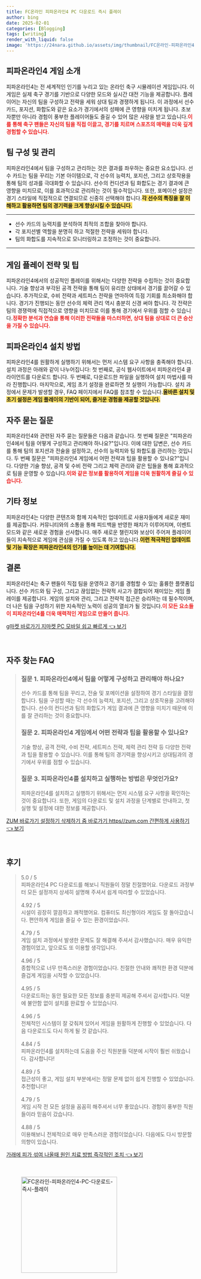 ```yaml
---
title: FC온라인 피파온라인4 PC 다운로드 즉시 플레이
author: bing
date: 2025-02-01
categories: [Blogging]
tags: [writing]
render_with_liquid: false
image: 'https://24nara.github.io/assets/img/thumbnail/FC온라인-피파온라인4-PC-다운로드-즉시-플레이.webp'
---
```



<h2 id='피파온라인4_게임소개'>피파온라인4 게임 소개</h2>

<p>피파온라인4는 전 세계적인 인기를 누리고 있는 온라인 축구 시뮬레이션 게임입니다. 이 게임은 실제 축구 경기를 기반으로 다양한 모드와 실시간 대전 기능을 제공합니다. 플레이어는 자신의 팀을 구성하고 전략을 세워 상대 팀과 경쟁하게 됩니다. 이 과정에서 선수 카드, 포지션, 화합도와 같은 요소가 경기에서의 성패에 큰 영향을 미치게 됩니다. 초보자뿐만 아니라 경험이 풍부한 플레이어들도 즐길 수 있어 많은 사랑을 받고 있습니다.<b><span style="color: #ee2323;">이를 통해 축구 팬들은 자신의 팀을 직접 이끌고, 경기를 치르며 스포츠의 매력을 더욱 깊게 경험할 수 있습니다.</span></b></p>

<h2 id='팀구성_및_관리'>팀 구성 및 관리</h2>

<p>피파온라인4에서 팀을 구성하고 관리하는 것은 결과를 좌우하는 중요한 요소입니다. 선수 카드는 팀을 꾸리는 기본 아이템으로, 각 선수의 능력치, 포지션, 그리고 상호작용을 통해 팀의 성과를 극대화할 수 있습니다. 선수의 컨디션과 팀 화합도는 경기 결과에 큰 영향을 미치므로, 이를 효과적으로 관리하는 것이 필수적입니다. 또한, 포메이션 설정은 경기 스타일에 직접적으로 연결되므로 신중히 선택해야 합니다.<b><span style="background-color: #ffe066;">각 선수의 특징을 잘 이해하고 활용하면 팀의 경기력을 크게 향상시킬 수 있습니다.</span></b></p>

<hr />

<ul>
    <li>선수 카드의 능력치를 분석하여 최적의 조합을 찾아야 합니다.</li>
    <li>각 포지션별 역할을 분명히 하고 적절한 전략을 세워야 합니다.</li>
    <li>팀의 화합도를 지속적으로 모니터링하고 조정하는 것이 중요합니다.</li>
</ul>

<hr />

<h2 id='게임_플레이_전략_및_팁'>게임 플레이 전략 및 팁</h2>

<p>피파온라인4에서의 성공적인 플레이를 위해서는 다양한 전략을 수립하는 것이 중요합니다. 기술 향상과 부각된 공격 전략을 통해 팀이 유리한 상태에서 경기를 끌어갈 수 있습니다. 추가적으로, 수비 전략과 세트피스 전략을 연마하여 득점 기회를 최소화해야 합니다. 경기가 진행되는 동안 선수의 체력 관리 역시 충분히 신경 써야 합니다. 각 전략은 팀의 경쟁력에 직접적으로 영향을 미치므로 이를 통해 경기에서 우위를 점할 수 있습니다.<b><span style="color: #ee2323;">정확한 분석과 연습을 통해 이러한 전략들을 마스터하면, 상대 팀을 상대로 더 큰 승산을 가질 수 있습니다.</span></b></p>

<h2 id='피파온라인4_설치_방법'>피파온라인4 설치 방법</h2>

<p>피파온라인4를 원활하게 실행하기 위해서는 먼저 시스템 요구 사항을 충족해야 합니다. 설치 과정은 아래와 같이 나누어집니다: 첫 번째로, 공식 웹사이트에서 피파온라인4 클라이언트를 다운로드 합니다. 두 번째로, 다운로드한 파일을 실행하여 설치 마법사를 따라 진행합니다. 마지막으로, 게임 초기 설정을 완료하면 첫 실행이 가능합니다. 설치 과정에서 문제가 발생할 경우, FAQ 페이지에서 FAQ를 참조할 수 있습니다.<b><span style="background-color: #ffe066;">올바른 설치 및 초기 설정은 게임 플레이의 기반이 되어, 즐거운 경험을 제공할 것입니다.</span></b></p>

<h2 id='자주_묻는_질문'>자주 묻는 질문</h2>

<p>피파온라인4와 관련된 자주 묻는 질문들은 다음과 같습니다. 첫 번째 질문은 "피파온라인4에서 팀을 어떻게 구성하고 관리해야 하나요?"입니다. 이에 대한 답변은, 선수 카드를 통해 팀의 포지션과 전술을 설정하고, 선수의 능력치와 팀 화합도를 관리하는 것입니다. 두 번째 질문은 "피파온라인4 게임에서 어떤 전략과 팁을 활용할 수 있나요?"입니다. 다양한 기술 향상, 공격 및 수비 전략 그리고 체력 관리와 같은 팁들을 통해 효과적으로 팀을 운영할 수 있습니다.<b><span style="color: #ee2323;">이와 같은 정보를 활용하여 게임을 더욱 원활하게 즐길 수 있습니다.</span></b></p>

<h2 id='기타_정보'>기타 정보</h2>

<p>피파온라인4는 다양한 콘텐츠와 함께 지속적인 업데이트로 사용자들에게 새로운 재미를 제공합니다. 커뮤니티와의 소통을 통해 피드백을 반영한 패치가 이루어지며, 이벤트 모드와 같은 새로운 경험을 선사합니다. 매주 새로운 챌린지와 보상이 주어져 플레이어들이 지속적으로 게임에 관심을 가질 수 있도록 하고 있습니다.<b><span style="background-color: #ffe066;">이런 적극적인 업데이트 및 기능 확장은 피파온라인4의 인기를 높이는 데 기여합니다.</span></b></p>

<h2 id='결론'>결론</h2>

<p>피파온라인4는 축구 팬들이 직접 팀을 운영하고 경기를 경험할 수 있는 훌륭한 플랫폼입니다. 선수 카드와 팀 구성, 그리고 끊임없는 전략적 사고가 결합되어 재미있는 게임 플레이를 제공합니다. 게임의 설치와 관리, 그리고 전략적 접근은 승리하는 데 필수적이며, 더 나은 팀을 구성하기 위한 지속적인 노력이 성공의 열쇠가 될 것입니다.<b><span style="color: #ee2323;">이 모든 요소들이 피파온라인4를 더욱 매력적인 게임으로 만들어 줍니다.</span></b></p>


<p><a class="click-button" title="g마켓 바로가기 지마켓 PC 모바일 쉽고 빠르게" href="https://24nara.github.io/posts/g%EB%A7%88%EC%BC%93-%EB%B0%94%EB%A1%9C%EA%B0%80%EA%B8%B0-%EC%A7%80%EB%A7%88%EC%BC%93-PC-%EB%AA%A8%EB%B0%94%EC%9D%BC-%EC%89%BD%EA%B3%A0-%EB%B9%A0%EB%A5%B4%EA%B2%8C/" rel="dofollow">g마켓 바로가기 지마켓 PC 모바일 쉽고 빠르게 👈 보기</a></p><br>
<h2 id='자주_찾는_FAQ'>자주 찾는 FAQ</h2>
<div itemscope="" itemtype="https://schema.org/FAQPage"> 
<blockquote> 
<div itemscope="" itemprop="mainEntity" itemtype="https://schema.org/Question"> 
<h3 itemprop="name">질문 1. 피파온라인4에서 팀을 어떻게 구성하고 관리해야 하나요?</h3> 
<div itemscope="" itemprop="acceptedAnswer" itemtype="https://schema.org/Answer"> 
<span itemprop="text"> 
<p>선수 카드를 통해 팀을 꾸리고, 전술 및 포메이션을 설정하여 경기 스타일을 결정합니다. 팀을 구성할 때는 각 선수의 능력치, 포지션, 그리고 상호작용을 고려해야 합니다. 선수의 컨디션과 팀의 화합도가 게임 결과에 큰 영향을 미치기 때문에 이를 잘 관리하는 것이 중요합니다.</p> 
</span> 
</div> 
</div> 

<div itemscope="" itemprop="mainEntity" itemtype="https://schema.org/Question"> 
<h3 itemprop="name">질문 2. 피파온라인4 게임에서 어떤 전략과 팁을 활용할 수 있나요?</h3> 
<div itemscope="" itemprop="acceptedAnswer" itemtype="https://schema.org/Answer"> 
<span itemprop="text"> 
<p>기술 향상, 공격 전략, 수비 전략, 세트피스 전략, 체력 관리 전략 등 다양한 전략과 팁을 활용할 수 있습니다. 이를 통해 팀의 경기력을 향상시키고 상대팀과의 경기에서 우위를 점할 수 있습니다.</p> 
</span> 
</div> 
</div> 

<div itemscope="" itemprop="mainEntity" itemtype="https://schema.org/Question"> 
<h3 itemprop="name">질문 3. 피파온라인4를 설치하고 실행하는 방법은 무엇인가요?</h3> 
<div itemscope="" itemprop="acceptedAnswer" itemtype="https://schema.org/Answer"> 
<span itemprop="text"> 
<p>피파온라인4를 설치하고 실행하기 위해서는 먼저 시스템 요구 사항을 확인하는 것이 중요합니다. 또한, 게임의 다운로드 및 설치 과정을 단계별로 안내하고, 첫 실행 및 설정에 대한 정보를 제공합니다.</p> 
</span> 
</div> 
</div> 
</blockquote> 
</div>
<p><a class="click-button" title="ZUM 바로가기 설정하기 삭제하기 줌 바로가기 https//zum.com 간편하게 사용하기" href="https://24nara.github.io/posts/ZUM-%EB%B0%94%EB%A1%9C%EA%B0%80%EA%B8%B0-%EC%84%A4%EC%A0%95%ED%95%98%EA%B8%B0-%EC%82%AD%EC%A0%9C%ED%95%98%EA%B8%B0-%EC%A4%8C-%EB%B0%94%EB%A1%9C%EA%B0%80%EA%B8%B0-httpszum.com-%EA%B0%84%ED%8E%B8%ED%95%98%EA%B2%8C-%EC%82%AC%EC%9A%A9%ED%95%98%EA%B8%B0/" rel="dofollow">ZUM 바로가기 설정하기 삭제하기 줌 바로가기 https//zum.com 간편하게 사용하기 👈 보기</a></p><br>
<h2 id='후기'>후기</h2>
<div itemscope itemtype="https://schema.org/Product">
  <blockquote>
  <div itemprop="review" itemscope itemtype="https://schema.org/Review">
      <div itemprop="reviewRating" itemscope itemtype="https://schema.org/Rating"> <span itemprop="ratingValue">5.0</span> / <span itemprop="bestRating">5</span> </div>
      <span itemprop="reviewBody">피파온라인4 PC 다운로드를 해보니 직원들이 정말 친절했어요. 다운로드 과정부터 모든 설정까지 상세히 설명해 주셔서 쉽게 따라할 수 있었습니다.</span>
  </div>
  <br>
  <div itemprop="review" itemscope itemtype="https://schema.org/Review">
      <div itemprop="reviewRating" itemscope itemtype="https://schema.org/Rating"> <span itemprop="ratingValue">4.92</span> / <span itemprop="bestRating">5</span> </div>
      <span itemprop="reviewBody">시설이 굉장히 깔끔하고 쾌적했어요. 컴퓨터도 최신형이라 게임도 잘 돌아갔습니다. 편안하게 게임을 즐길 수 있는 환경이었습니다.</span>
  </div>
  <br>
  <div itemprop="review" itemscope itemtype="https://schema.org/Review">
      <div itemprop="reviewRating" itemscope itemtype="https://schema.org/Rating"> <span itemprop="ratingValue">4.79</span> / <span itemprop="bestRating">5</span> </div>
      <span itemprop="reviewBody">게임 설치 과정에서 발생한 문제도 잘 해결해 주셔서 감사했습니다. 매우 유익한 경험이었고, 앞으로도 또 이용할 생각입니다.</span>
  </div>
  <br>
  <div itemprop="review" itemscope itemtype="https://schema.org/Review">
      <div itemprop="reviewRating" itemscope itemtype="https://schema.org/Rating"> <span itemprop="ratingValue">4.96</span> / <span itemprop="bestRating">5</span> </div>
      <span itemprop="reviewBody">종합적으로 너무 만족스러운 경험이었습니다. 친절한 안내와 쾌적한 환경 덕분에 즐겁게 게임을 시작할 수 있었습니다.</span>
  </div>
  <br>
  <div itemprop="review" itemscope itemtype="https://schema.org/Review">
      <div itemprop="reviewRating" itemscope itemtype="https://schema.org/Rating"> <span itemprop="ratingValue">4.95</span> / <span itemprop="bestRating">5</span> </div>
      <span itemprop="reviewBody">다운로드하는 동안 필요한 모든 정보를 충분히 제공해 주셔서 감사합니다. 덕분에 불안함 없이 설치를 완료할 수 있었습니다.</span>
  </div>
  <br>
  <div itemprop="review" itemscope itemtype="https://schema.org/Review">
      <div itemprop="reviewRating" itemscope itemtype="https://schema.org/Rating"> <span itemprop="ratingValue">4.96</span> / <span itemprop="bestRating">5</span> </div>
      <span itemprop="reviewBody">전체적인 시스템이 잘 갖춰져 있어서 게임을 원활하게 진행할 수 있었습니다. 다음 다운로드도 다시 하게 될 것 같습니다.</span>
  </div>
  <br>
  <div itemprop="review" itemscope itemtype="https://schema.org/Review">
      <div itemprop="reviewRating" itemscope itemtype="https://schema.org/Rating"> <span itemprop="ratingValue">4.84</span> / <span itemprop="bestRating">5</span> </div>
      <span itemprop="reviewBody">피파온라인4를 설치하는데 도움을 주신 직원분들 덕분에 시작이 훨씬 쉬웠습니다. 감사합니다!</span>
  </div>
  <br>
  <div itemprop="review" itemscope itemtype="https://schema.org/Review">
      <div itemprop="reviewRating" itemscope itemtype="https://schema.org/Rating"> <span itemprop="ratingValue">4.89</span> / <span itemprop="bestRating">5</span> </div>
      <span itemprop="reviewBody">접근성이 좋고, 게임 설치 부분에서는 정말 문제 없이 쉽게 진행할 수 있었습니다. 추천합니다!</span>
  </div>
  <br>
  <div itemprop="review" itemscope itemtype="https://schema.org/Review">
      <div itemprop="reviewRating" itemscope itemtype="https://schema.org/Rating"> <span itemprop="ratingValue">4.79</span> / <span itemprop="bestRating">5</span> </div>
      <span itemprop="reviewBody">게임 시작 전 모든 설정을 꼼꼼히 해주셔서 너무 좋았습니다. 경험이 풍부한 직원들이라 믿음이 갔습니다.</span>
  </div>
  <br>
  <div itemprop="review" itemscope itemtype="https://schema.org/Review">
      <div itemprop="reviewRating" itemscope itemtype="https://schema.org/Rating"> <span itemprop="ratingValue">4.88</span> / <span itemprop="bestRating">5</span> </div>
      <span itemprop="reviewBody">이용해보니 전체적으로 매우 만족스러운 경험이었습니다. 다음에도 다시 방문할 의향이 있습니다.</span>
  </div>
  </blockquote>
</div>
<p><a class="click-button" title="가래에 피가 섞여 나올때 원인 치료 방법 즉각적인 조치" href="https://24nara.github.io/posts/%EA%B0%80%EB%9E%98%EC%97%90-%ED%94%BC%EA%B0%80-%EC%84%9E%EC%97%AC-%EB%82%98%EC%98%AC%EB%95%8C-%EC%9B%90%EC%9D%B8-%EC%B9%98%EB%A3%8C-%EB%B0%A9%EB%B2%95-%EC%A6%89%EA%B0%81%EC%A0%81%EC%9D%B8-%EC%A1%B0%EC%B9%98/" rel="dofollow">가래에 피가 섞여 나올때 원인 치료 방법 즉각적인 조치 👈 보기</a></p><br>
<figure class="image"><img src="https://24nara.github.io/assets/img/thumbnail/FC온라인-피파온라인4-PC-다운로드-즉시-플레이.webp" alt="FC온라인-피파온라인4-PC-다운로드-즉시-플레이" width="256" height="256"></figure>